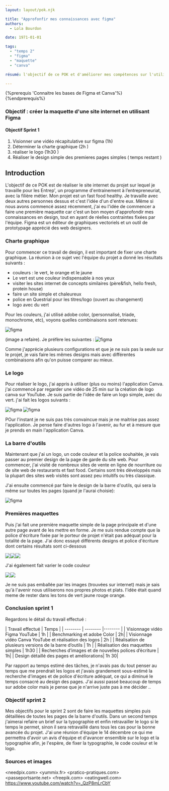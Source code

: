 ```yaml
---
layout: layout/pok.njk

title: "Approfonfir mes connaissances avec figma"
authors:
  - Lola Bourdon

date: 1971-01-01

tags: 
  - "temps 2"
  - "figma"
  - "maquette"
  - "canva"

résumé: l'objectif de ce POK et d'améliorer mes compétences sur l'utilisation de figma et de découvrir Canva. Pour cela je compte réaliser une maquette du site intenet/appli d'une marque de restauration rapide.

---
```


{%prerequis 'Connaitre les bases de Figma et Canva'%}  
{%endprerequis%}

### Objectif : créer la maquette d'une site internet en utilisant Figma

#### Objectif Sprint 1

1. Visionner une vidéo récapitulative sur figma (1h)
2. Déterminer la charte graphique (2h )
3. réaliser le logo (1h30 )
4. Réaliser le design simple des premieres pages simples ( temps restant )

## Introduction 

L'objectif de ce POK est de réaliser le site internet du projet sur lequel je travaille pour les Entrep', un programme d'entrainement à l’entrepreneuriat, avec la filière métier. Mon projet est un fast food healthy. Je travaille avec deux autres personnes dessus et c'est l'idée d'un d'entre eux. Même si nous avons commencé assez récemment, j'ai eu l'idée de commencer a faire une première maquette car c'est un bon moyen d'approfondir mes connaissances en design, tout en ayant de réelles contraintes fixées par l'équipe. Figma est un éditeur de graphiques vectoriels et un outil de prototypage apprécié des web designers.

### Charte graphique

Pour commencer ce travail de design, il est important de fixer une charte graphique. La réunion à ce sujet  vec l'équipe du projet a donné les résultats suivants :  

- couleurs : le vert, le orange et le jaune
- Le vert est une couleur indispensable à nos yeux
- visiter les sites internet de concepts similaires (père&fish, hello fresh, protein house)
- faire un site simple et chaleureux
- police en Questrial pour les titres/logo (ouvert au changement)
- logo avec du vert
  
Pour les couleurs, j'ai utilisé adobe color, (personnalisé, triade, monochrome, etc), voyons quelles combinaisons sont retenues: 

![figma](todo_color.png)

(image a refaire). Je préfère les suivantes :
![figma](figma_color.png)

Comme j'apprécie plusieurs configurations et que je ne suis pas la seule sur le projet, je vais faire les mêmes designs mais avec différentes combinaisons afin qu'on puisse comparer au mieux.


### Le logo

Pour réaliser le logo, j'ai appris à utiliser (plus ou moins) l'application Canva. j'ai commencé par regarder une vidéo de 25 min sur la création de logo canva sur YouTube. Je suis partie de l'idée de faire un logo simple, avec du vert. j'ai fait les logos suivants :

![figma](Protneatlogoavoca.png)
![figma](protneatlogoavocat2.png)

POur l'instant je ne suis pas très convaincue mais je ne maitrise pas assez l'application. Je pense faire d'autres logo à l'avenir, au fur et à mesure que je prends en main l'application Canva.

### La barre d'outils 

Maintenant que j'ai un logo, un code couleur et la police souhaitée, je vais passer au premier design de la page de garde du site web.
Pour commencer, j'ai visité de nombreux sites de vente en ligne de nourriture ou de site web de restaurants et fast food. Certains sont très développés mais la plupart des sites web visités sont assez peu intuitifs ou très classique. 

J'ai ensuite commencé par faire le design de la barre d'outils, qui sera la même sur toutes les pages (quand je l'aurai choisie):

![figma](barre_outils.png)

### Premières maquettes 

Puis j'ai fait une première maquette simple de la page principale et d'une autre page avant de les mettre en forme. Je me suis rendue compte que la police d'écriture fixée par le porteur de projet n'était pas adéquat pour la totalité de la page. J'ai donc  essayé différents designs et police d'écriture dont certains résultats sont ci-dessous

<div style="display:flex">
<div><img src="maquette1.png"></div>
<div><img src="maquette2.png"></div>
<div><img src="maquette3.png"></div>
</div>

J'ai également fait varier le code couleur 

<div style="display:flex">
<div><img src="maquette4.png"></div>
<div><img src="maquette5.png"></div>
</div>

Je ne suis pas emballée par les images (trouvées sur internet) mais je sais qu'à l'avenir nous utiliserons nos propres photos et plats. 
l'idée était quand meme de rester dans les tons de vert jaune rouge orange.

### Conclusion sprint 1 
Regardons le détail du travail effectué : 

| Travail effectué |  Temps | 
| -------- | -------- |-------- |
| Visionnage vidéo Figma YouTube  | 1h |
| Benchmarking et adobe Color  | 2h|
| Visionnage vidéo Canva YouTube et réalisation des logos | 2h |
| Réalisation de plusieurs versions de la barre d’outils  | 1h |
| Réalisation des maquettes simples | 1h30 |
| Recherches d’images et de nouvelles polices d’écriture  | 1h| 
| Design détaillé des pages et améliorations| 1h 30| 

Par rapport au temps estimé des tâches, je n'avais pas du tout penser au temps que me prendrait les logos et j'avais grandement sous-estimé la recherche d'images et de police d'écriture adéquat, ce qui a diminué le temps consacré au design des pages. J'ai aussi passé beaucoup de temps sur adobe color mais je pense que je n'arrive juste pas à me décider ..

### Objectif sprint 2

Mes objectifs pour le sprint 2 sont de faire les maquettes simples puis détaillées de toutes les pages de la barre d'outils. Dans un second temps j'aimerai refaire un brief sur la typographie et enfin retravailler le logo si le temps le permet, sinon il sera retravaillé dans tous les cas pour la bonne avancée du projet. J'ai une réunion d'équipe le 14 décembre ce qui me permettra d'avoir un avis d'équipe et d'avancer ensemlble sur le logo et la typographie afin, je l'espère, de fixer la typographie, le code couleur et le logo.


### Sources et images 

<needpix.com>
<yummix.fr>
<pratico-pratiques.com>
<passeportsante.net>
<freepik.com>
<eatingwell.com>
<https://www.youtube.com/watch?v=_QzP8mLrCbY>
